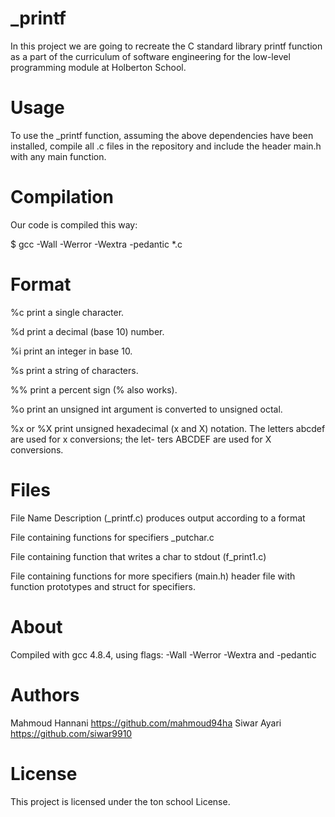 # _printf
In this project we are going to recreate the C standard library printf function as a part of the curriculum of software engineering for the low-level programming module at Holberton School.

# Usage
To use the _printf function, assuming the above dependencies have been installed, compile all .c files in the repository and include the header main.h with any main function.

# Compilation
Our code is compiled this way:

$ gcc -Wall -Werror -Wextra -pedantic *.c

# Format
%c print a single character.

%d print a decimal (base 10) number.

%i print an integer in base 10.

%s print a string of characters.

%% print a percent sign (% also works).

%o print an unsigned int argument is converted to unsigned octal.

%x or %X print unsigned hexadecimal (x and X) notation. The letters abcdef are used for x conversions; the let- ters ABCDEF are used for X conversions.

# Files
File Name Description (_printf.c) produces output according to a format

File containing functions for specifiers _putchar.c

File containing function that writes a char to stdout (f_print1.c)

File containing functions for more specifiers (main.h) header file with function prototypes and struct for specifiers.

# About

Compiled with gcc 4.8.4, using flags: -Wall -Werror -Wextra and -pedantic

# Authors
Mahmoud Hannani https://github.com/mahmoud94ha
Siwar Ayari https://github.com/siwar9910


# License
This project is licensed under the ton school License.
